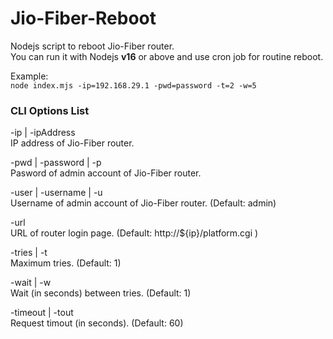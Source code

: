 # Jio-Fiber-Reboot  

Nodejs script to reboot Jio-Fiber router.  
You can run it with Nodejs **v16** or above and use cron job for routine reboot.

Example:  
`node index.mjs -ip=192.168.29.1 -pwd=password -t=2 -w=5`

### CLI Options List

-ip | -ipAddress  
IP address of Jio-Fiber router.

-pwd | -password | -p  
Pasword of admin account of Jio-Fiber router.

-user | -username | -u  
Username of admin account of Jio-Fiber router. (Default: admin)

-url  
URL of router login page. (Default: http://${ip}/platform.cgi )

-tries | -t  
Maximum tries. (Default: 1)

-wait | -w  
Wait (in seconds) between tries. (Default: 1)

-timeout | -tout  
Request timout (in seconds). (Default: 60)
